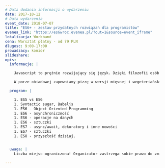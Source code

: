 ```yaml
---
# Data dodania informacji o wydarzeniu
date: 2017-10-12
# Data wydarzenia
event_date: 2018-07-07
title: "ES6+ - zestaw przydatnych rozwiązań dla programistów"
evenea_link: "https://es6wroc.evenea.pl/?out=1&source=event_iframe"
lokalizacja: Workband
cena: Warsztat płatny - od 79 PLN
dlugosc: 9:00-17:00
prowadzacy: konior
slideshare:
opis:
  informacje: |

    Javascript to prężnie rozwijający się język. Dzięki filozofii osób rozwijających ten język możemy używać nowych funkcjonalności nawet kiedy one nie są zaimplementowane do środowisk uruchomieniowych takich jak przeglądarki czy Nodejs. Warsztat poprowadzi nas przez nowości języka (wersje ES6, ES7, ES8), ale pod kątem ich przydatności i optymalizacji czasu pracy. Bo, jeżeli coś możemy zrobić szybciej, wydajniej, oraz w sposób, który łatwiej pozwoli nam i innym programistom zrozumienie intencji kodu, to nie powinniśmy się w ogóle zastanawiać czy jest nam to potrzebne. Jednocześnie poznamy kierunek, w którym Javascript oraz inne nowoczesne języki się rozwijają. Dalej, w związku z tym, że to Javascript to wszystkie rozwiązania będzie można użyć w takich bibliotekach jak React, Angular, Vuejs. Do czerpania pełnych korzyści z tego warsztatu niezbędna będzie znajomość podstaw Javascriptu (deklarowanie zmiennych, funkcji, tablic, obiektów, pętli). 

    W porze obiadowej zapewniamy pizzę w wersji mięsnej i wegeteriańskiej.

  program: |

    1. ES5 vs ES6
    1. Syntactic sugar, Babeljs
    1. ES6 - Object Oriented Programming
    1. ES6 - asynchroniczność
    1. ES6 - operacje na danych
    1. ES6 - sztuczki
    1. ES7 - async/await, dekoratory i inne nowości
    1. ES7 - sztuczki
    1. ES8 - przyszłość dzisiaj.


  uwaga: |
    Liczba miejsc ograniczona! Organizator zastrzega sobie prawo do zmiany lokalizacji wydarzenia oraz jego odwołania w przypadku niezgłoszenia się minimalnej liczby uczestników.

---
```

